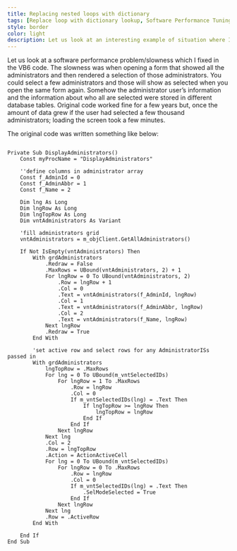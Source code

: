 ```yaml
---
title: Replacing nested loops with dictionary
tags: [Replace loop with dictionary lookup, Software Performance Tuning, Software Performance Optimization, Performance Tuning Techniques, Real world software performance]
style: border 
color: light 
description: Let us look at an interesting example of situation where I could gain some CPU at cost of some RAM.
---
```


Let us look at a software performance problem/slowness which I fixed in the VB6 code.
The slowness was when opening a form that showed all the administrators and then rendered a selection of those administrators. You could select a few administrators and those will show as selected when you open the same form again. 
Somehow the administrator user’s information and the information about who all are selected were stored in different database tables. 
Original code worked fine for a few years but, once the amount of data grew if the user had selected a few thousand administrators; loading the screen took a few minutes. 

The original code was written something like below:

```vbscript

Private Sub DisplayAdministrators()
    Const myProcName = "DisplayAdministrators"
    
    ''define columns in administrator array
    Const f_AdminId = 0
    Const f_AdminAbbr = 1
    Const f_Name = 2 

    Dim lng As Long
    Dim lngRow As Long
    Dim lngTopRow As Long
    Dim vntAdministrators As Variant

    'fill administrators grid
    vntAdministrators = m_objClient.GetAllAdministrators()
    
    If Not IsEmpty(vntAdministrators) Then
        With grdAdministrators
            .Redraw = False
            .MaxRows = UBound(vntAdministrators, 2) + 1
            For lngRow = 0 To UBound(vntAdministrators, 2)
                .Row = lngRow + 1
                .Col = 0
                .Text = vntAdministrators(f_AdminId, lngRow)
                .Col = 1
                .Text = vntAdministrators(f_AdminAbbr, lngRow)
                .Col = 2
                .Text = vntAdministrators(f_Name, lngRow)
            Next lngRow
            .Redraw = True
        End With
        
        'set active row and select rows for any AdministratorISs passed in
        With grdAdministrators
            lngTopRow = .MaxRows
            For lng = 0 To UBound(m_vntSelectedIDs)
                For lngRow = 1 To .MaxRows
                    .Row = lngRow
                    .Col = 0
                    If m_vntSelectedIDs(lng) = .Text Then
                        If lngTopRow >= lngRow Then
                            lngTopRow = lngRow
                        End If
                    End If
                Next lngRow
            Next lng
            .Col = 2
            .Row = lngTopRow
            .Action = ActionActiveCell
            For lng = 0 To UBound(m_vntSelectedIDs)
                For lngRow = 0 To .MaxRows
                    .Row = lngRow
                    .Col = 0
                    If m_vntSelectedIDs(lng) = .Text Then
                        .SelModeSelected = True
                    End If
                Next lngRow
            Next lng
            .Row = .ActiveRow
        End With
    
    End If
End Sub

```
